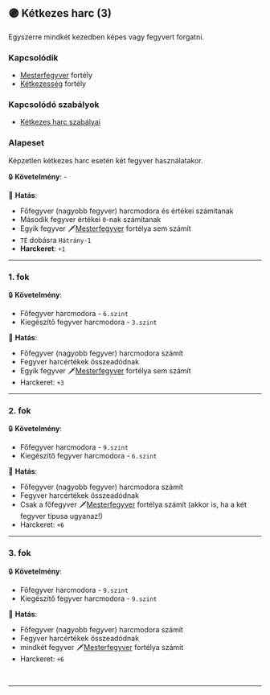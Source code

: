 ## 🟣 Kétkezes harc (3)

Egyszerre mindkét kezedben képes vagy fegyvert forgatni.

### Kapcsolódik

- [Mesterfegyver](mesterfegyver.md) fortély
- [Kétkezesség](ketkezesseg.md) fortély

### Kapcsolódó szabályok

- [Kétkezes harc szabályai](../065_04_ketkezes_harc_szabalyai.md)

### Alapeset

Képzetlen kétkezes harc esetén két fegyver használatakor.

🔒 **Követelmény**: -

🌟 **Hatás**:

- Főfegyver (nagyobb fegyver) harcmodora és értékei számítanak
- Második fegyver értékei `0`-nak számítanak
- Egyik fegyver 🗡️[Mesterfegyver](mesterfegyver.md) fortélya sem számít
- `TÉ` dobásra `Hátrány-1`
- **Harckeret**: `+1`

---
### 1. fok

🔒 **Követelmény**:
- Főfegyver harcmodora - `6.szint`
- Kiegészítő fegyver harcmodora - `3.szint`

🌟 **Hatás**:
  - Főfegyver (nagyobb fegyver) harcmodora számít
  - Fegyver harcértékek összeadódnak
  - Egyik fegyver 🗡️[Mesterfegyver](mesterfegyver.md) fortélya sem számít
  - Harckeret: `+3`

---
### 2. fok

🔒 **Követelmény**:
- Főfegyver harcmodora - `9.szint`
- Kiegészítő fegyver harcmodora - `6.szint`

🌟 **Hatás**:
- Főfegyver (nagyobb fegyver) harcmodora számít
- Fegyver harcértékek összeadódnak
- Csak a főfegyver 🗡️[Mesterfegyver](mesterfegyver.md) fortélya számít (akkor is, ha a két fegyver típusa ugyanaz!)
- Harckeret: `+6`

---
### 3. fok

🔒 **Követelmény**:
- Főfegyver harcmodora - `9.szint`
- Kiegészítő fegyver harcmodora - `9.szint`

🌟 **Hatás**:
  - Főfegyver (nagyobb fegyver) harcmodora számít
  - Fegyver harcértékek összeadódnak
  - mindkét fegyver 🗡️[Mesterfegyver](mesterfegyver.md) fortélya számít
  - Harckeret: `+6`

<br />

---
